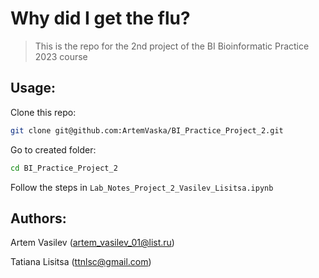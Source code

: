 # Why did I get the flu?

> This is the repo for the 2nd project of the BI Bioinformatic Practice 2023 course


## Usage:

Clone this repo: 

```bash
git clone git@github.com:ArtemVaska/BI_Practice_Project_2.git
```

Go to created folder:

```bash
cd BI_Practice_Project_2
```

Follow the steps in `Lab_Notes_Project_2_Vasilev_Lisitsa.ipynb`


## Authors:

Artem Vasilev (artem_vasilev_01@list.ru)

Tatiana Lisitsa (ttnlsc@gmail.com)
